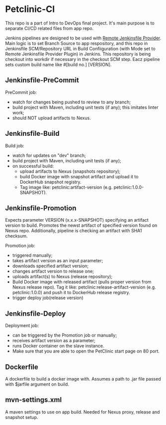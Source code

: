 # Petclinic-CI

This repo is a part of Intro to DevOps final project. It's main purpose is to separate CI/CD related files from app repo.

Jenkins pipelines are designed to be used with [Remote Jenkinsfile Provider](https://plugins.jenkins.io/remote-file/). Main logic is to set Branch Source to app respository, and this repo in Jenkinsfile SCM/Repository URL in Build Confiiguration (with Mode set to Remote Jenkinsfile Provider Plugin) in Jenkins. This repository is being checkout into workdir if necessary in the checkout SCM step. Eacz pipeline sets custom build name like #[build no.] [VERSION].

## Jenkinsfile-PreCommit

PreCommit job:
- watch for changes being pushed to review to any branch;
- build project with Maven, including unit tests (if any); this imitates linter work;
- should NOT upload artifacts to Nexus.

## Jenkinsfile-Build

Build job:
- watch for updates on "dev" branch;
- build project with Maven, including unit tests (if any);
- on successful build:
    * upload artifacts to Nexus (snapshots repository);
    * build Docker image with snapshot artifact and upload it to DockerHub snapshot registry. 
    * Tag image like: petclinic:artifact-version (e.g. petclinic:1.0.0-SNAPSHOT).

## Jenkinsfile-Promotion

Expects parameter VERSION (x.x.x-SNAPSHOT) specifying an artifact version to build. Promotes the newst artifact of specified version found on Nexus repo. 
Additionally, pipeline is checking an artifact with SHA1 checksum.

Promotion job:
- triggered manually;
- takes artifact version as an input parameter; 
- downloads specified artifact version;
- changes artifact version to release one;
- uploads artifact(s) to Nexus (release repository);
- Build Docker image with released artifact (pulls proper version from Nexus release repo). Tag it like: petclinic:release-artifact-version (e.g. petclinic:1.0.0) and push it to DockerHub release registry.
- trigger deploy job(release version)


## Jenkinsfile-Deploy

Deployment job:
- can be triggered by the Promotion job or manually;
- receives artifact version as a parameter;
- runs Docker container on the slave instance. 
- Make sure that you are able to open the PetClinic start page on 80 port.

## Dockerfile

A dockerfile to build a docker image with. Assumes a path to .jar file passed with $jarfile argument on build.

## mvn-settings.xml

A maven settings to use on app build. Needed for Nexus proxy, release and snapshot setup.